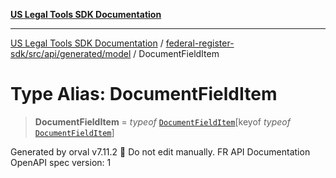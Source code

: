[**US Legal Tools SDK Documentation**](../../../../../../README.md)

***

[US Legal Tools SDK Documentation](../../../../../../README.md) / [federal-register-sdk/src/api/generated/model](../README.md) / DocumentFieldItem

# Type Alias: DocumentFieldItem

> **DocumentFieldItem** = *typeof* [`DocumentFieldItem`](../variables/DocumentFieldItem.md)\[keyof *typeof* [`DocumentFieldItem`](../variables/DocumentFieldItem.md)\]

Generated by orval v7.11.2 🍺
Do not edit manually.
FR API Documentation
OpenAPI spec version: 1
